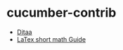 cucumber-contrib
================




* [Ditaa](http://ditaa.sourceforge.net/#usage)
* [LaTex short math Guide](ftp://ftp.ams.org/ams/doc/amsmath/short-math-guide.pdf)

